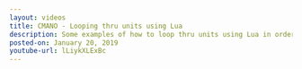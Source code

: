 ```yaml
---
layout: videos
title: CMANO - Looping thru units using Lua
description: Some examples of how to loop thru units using Lua in order to change things like the mission they are assigned to, or the units loadout.
posted-on: January 20, 2019
youtube-url: lLiykXLExBc
---
```

